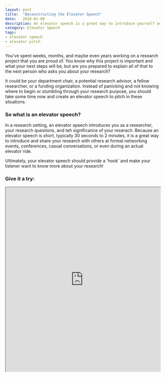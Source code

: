 ```yaml
---
layout: post
title:  "Deconstructing the Elevator Speech"
date:   2010-01-08
description: An elevator speech is a great way to introduce yourself and your research to a wide range of audiences.  
category: Elevator Speech
tags:
- elevator speech
- elevator pitch 
---
```

<p class="intro"> You've spent weeks, months, and maybe even years working on a research project that you are proud of. You know why this project is important and what your next steps will be, but are you prepared to explain all of that to the next person who asks you about your research? </p>
<p class="intro"> It could be your department chair, a potential research advisor, a fellow researcher, or a funding organization. Instead of panicking and not knowing where to begin or stumbling through your research purpose, you should take some time now and create an elevator speech to pitch in these situations. </p>
<div class="row">
<div class="col s12">

### So what is an elevator speech? 

<p>In a research setting, an elevator speech introduces you as a researcher, your research questions, and teh significance of your reserach. Because an elevator speech is short, typically 30 seconds to 2 minutes, it is a great way to introduce and share your research with others at formal networking events, conferences, casual conversations, or even during an actual elevator ride.</p>
<p> Ultimately, your elevator speech should provide a 'hook' and make your listener want to know more about your research! </p>

<h3>Give it a try:</h3>
<center>
  <iframe class="embedbox" src="https://uclalibrary.github.io/research-tips/assets/animation/elevator-speech.html" width="100%" height="600px"></iframe>
</center>


